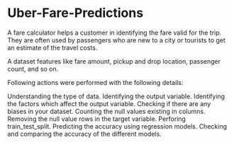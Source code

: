 # Uber-Fare-Predictions
A fare calculator helps a customer in identifying the fare valid for the trip. They are often used by passengers who are new to a city or tourists to get an estimate of the travel costs.

A dataset features like fare amount, pickup and drop location, passenger count, and so on.

Following actions were performed with the following details:

Understanding the type of data.
Identifying the output variable.
Identifying the factors which affect the output variable.
Checking if there are any biases in your dataset.
Counting the null values existing in columns.
Removing the null value rows in the target variable.
Perforing train_test_split.
Predicting the accuracy using regression models.
Checking and comparing the accuracy of the different models.
